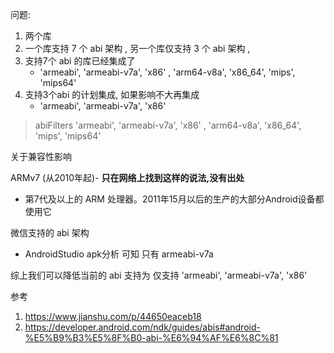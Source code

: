 
问题: 
1. 两个库
2. 一个库支持 7 个 abi 架构 , 另一个库仅支持 3 个 abi 架构 , 
3. 支持7个 abi 的库已经集成了
    - 'armeabi', 'armeabi-v7a', 'x86' , 'arm64-v8a', 'x86_64', 'mips', 'mips64'
4. 支持3个abi 的计划集成, 如果影响不大再集成
    - 'armeabi', 'armeabi-v7a', 'x86'


> abiFilters 'armeabi', 'armeabi-v7a', 'x86' , 'arm64-v8a', 'x86_64', 'mips', 'mips64'

关于兼容性影响

ARMv7 (从2010年起)- **只在网络上找到这样的说法,没有出处**
- 第7代及以上的 ARM 处理器。2011年15月以后的生产的大部分Android设备都使用它

微信支持的 abi 架构
- AndroidStudio apk分析 可知 只有 armeabi-v7a

综上我们可以降低当前的 abi 支持为 仅支持  'armeabi', 'armeabi-v7a', 'x86'

参考
1. https://www.jianshu.com/p/44650eaceb18
2. https://developer.android.com/ndk/guides/abis#android-%E5%B9%B3%E5%8F%B0-abi-%E6%94%AF%E6%8C%81
